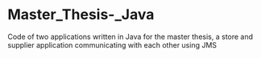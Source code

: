 # Master_Thesis-_Java
Code of two applications written in Java for the master thesis, a store and supplier application communicating with each other using JMS
